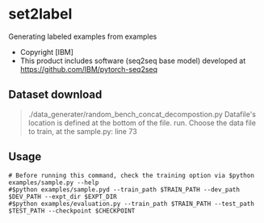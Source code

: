 # set2label
Generating labeled examples from examples

- Copyright [IBM]
- This product includes software (seq2seq base model) developed at https://github.com/IBM/pytorch-seq2seq

## Dataset download
> ./data_generater/random_bench_concat_decompostion.py
>  Datafile's location is defined at the bottom of the file.
>  run.
>  Choose the data file to train, at the sample.py: line 73

## Usage
    # Before running this command, check the training option via $python examples/sample.py --help
    #$python examples/sample.pyd --train_path $TRAIN_PATH --dev_path $DEV_PATH --expt_dir $EXPT_DIR
    #$python examples/evaluation.py --train_path $TRAIN_PATH --test_path $TEST_PATH --checkpoint $CHECKPOINT
